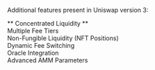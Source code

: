 Additional features present in Uniswap version 3:

** Concentrated Liquidity **  
Multiple Fee Tiers  
Non-Fungible Liquidity (NFT Positions)  
Dynamic Fee Switching  
Oracle Integration  
Advanced AMM Parameters  
